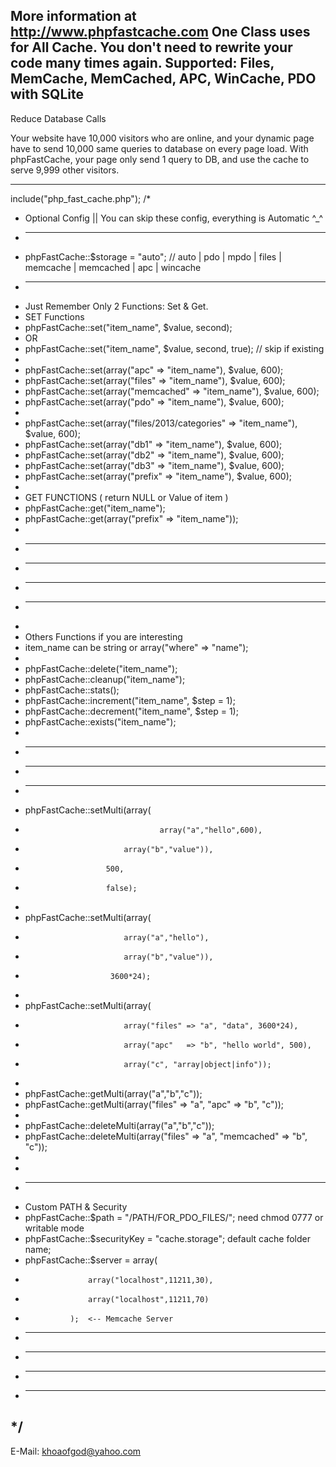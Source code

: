 More information at http://www.phpfastcache.com
One Class uses for All Cache. You don't need to rewrite your code many times again.
Supported: Files, MemCache, MemCached, APC, WinCache, PDO with SQLite
---------------------------
Reduce Database Calls

Your website have 10,000 visitors who are online, and your dynamic page have to send 10,000 same queries to database on every page load.
With phpFastCache, your page only send 1 query to DB, and use the cache to serve 9,999 other visitors.

<?php
    include("php_fast_cache.php");
    // try to get from Cache first.
    $products = phpFastCache::get("products_page");

    if($products == null) {
        $products = YOUR DB QUERIES || GET_PRODUCTS_FUNCTION;

        // set products in to cache in 600 seconds = 5 minutes
        phpFastCache::set("products_page",$products,600);
    }

    foreach($products as $product) {
        // Output Your Contents HERE
    }
?>
---------------------------
include("php_fast_cache.php");
/*
* Optional Config || You can skip these config, everything is Automatic ^_^
* -----------------------------
* phpFastCache::$storage = "auto"; // auto | pdo | mpdo | files | memcache | memcached | apc | wincache
* -----------------------------
* Just Remember Only 2 Functions: Set & Get.
* SET Functions
* phpFastCache::set("item_name", $value, second);
* OR
* phpFastCache::set("item_name", $value, second, true); // skip if existing
*
* phpFastCache::set(array("apc" => "item_name"), $value, 600);
* phpFastCache::set(array("files" => "item_name"), $value, 600);
* phpFastCache::set(array("memcached" => "item_name"), $value, 600);
* phpFastCache::set(array("pdo" => "item_name"), $value, 600);
*
* phpFastCache::set(array("files/2013/categories" => "item_name"), $value, 600);
* phpFastCache::set(array("db1" => "item_name"), $value, 600);
* phpFastCache::set(array("db2" => "item_name"), $value, 600);
* phpFastCache::set(array("db3" => "item_name"), $value, 600);
* phpFastCache::set(array("prefix" => "item_name"), $value, 600);
*
* GET FUNCTIONS ( return NULL or Value of item )
* phpFastCache::get("item_name");
* phpFastCache::get(array("prefix" => "item_name"));
*
* -----------------------------
* -----------------------------
* -----------------------------
* -----------------------------
*
* Others Functions if you are interesting
* item_name can be string or array("where" => "name");
*
* phpFastCache::delete("item_name");
* phpFastCache::cleanup("item_name");
* phpFastCache::stats();
* phpFastCache::increment("item_name", $step = 1);
* phpFastCache::decrement("item_name", $step = 1);
* phpFastCache::exists("item_name");
*
* -----------------------------
* -----------------------------
* -----------------------------
* phpFastCache::setMulti(array(
*                                   array("a","hello",600),
*                           array("b","value")),
*                       500,
*                       false);
*
* phpFastCache::setMulti(array(
*                           array("a","hello"),
*                           array("b","value")),
*                        3600*24);
*
* phpFastCache::setMulti(array(
*                           array("files" => "a", "data", 3600*24),
*                           array("apc"   => "b", "hello world", 500),
*                           array("c", "array|object|info"));
*
* phpFastCache::getMulti(array("a","b","c"));
* phpFastCache::getMulti(array("files"  =>  "a", "apc"  => "b", "c"));
*
* phpFastCache::deleteMulti(array("a","b","c"));
* phpFastCache::deleteMulti(array("files"   =>  "a", "memcached"    => "b", "c"));
*
*
* ----------------------------
* Custom PATH & Security
* phpFastCache::$path = "/PATH/FOR_PDO_FILES/"; need chmod 0777 or writable mode
* phpFastCache::$securityKey = "cache.storage"; default cache folder name;
* phpFastCache::$server = array(
*                   array("localhost",11211,30),
*                   array("localhost",11211,70)
*               );  <-- Memcache Server
* -----------------------------
* -----------------------------
* -----------------------------
* -----------------------------
*/
---------------------------
E-Mail: khoaofgod@yahoo.com
